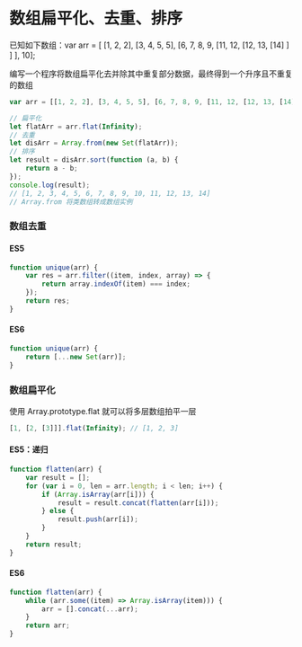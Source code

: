 # 数组扁平化、去重、排序

已知如下数组：var arr = [ [1, 2, 2], [3, 4, 5, 5], [6, 7, 8, 9, [11, 12, [12, 13, [14] ] ] ], 10];

编写一个程序将数组扁平化去并除其中重复部分数据，最终得到一个升序且不重复的数组

```javascript
var arr = [[1, 2, 2], [3, 4, 5, 5], [6, 7, 8, 9, [11, 12, [12, 13, [14]]]], 10];

// 扁平化
let flatArr = arr.flat(Infinity);
// 去重
let disArr = Array.from(new Set(flatArr));
// 排序
let result = disArr.sort(function (a, b) {
    return a - b;
});
console.log(result);
// [1, 2, 3, 4, 5, 6, 7, 8, 9, 10, 11, 12, 13, 14]
// Array.from 将类数组转成数组实例
```

### 数组去重

#### ES5

```javascript
function unique(arr) {
    var res = arr.filter((item, index, array) => {
        return array.indexOf(item) === index;
    });
    return res;
}
```

#### ES6

```javascript
function unique(arr) {
    return [...new Set(arr)];
}
```

### 数组扁平化

使用 Array.prototype.flat 就可以将多层数组拍平一层

```javascript
[1, [2, [3]]].flat(Infinity); // [1, 2, 3]
```

#### ES5：递归

```javascript
function flatten(arr) {
    var result = [];
    for (var i = 0, len = arr.length; i < len; i++) {
        if (Array.isArray(arr[i])) {
            result = result.concat(flatten(arr[i]));
        } else {
            result.push(arr[i]);
        }
    }
    return result;
}
```

#### ES6

```javascript
function flatten(arr) {
    while (arr.some((item) => Array.isArray(item))) {
        arr = [].concat(...arr);
    }
    return arr;
}
```
